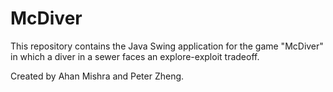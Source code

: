 # McDiver

This repository contains the Java Swing application for the game "McDiver" in
which a diver in a sewer faces an explore-exploit tradeoff.

Created by Ahan Mishra and Peter Zheng.
